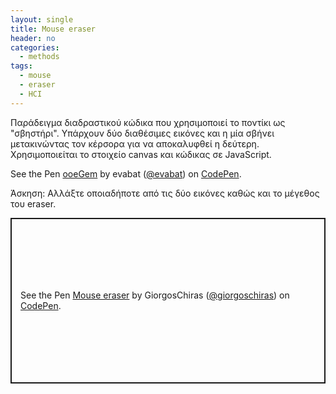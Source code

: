 ```yaml
---
layout: single
title: Mouse eraser
header: no
categories:
  - methods
tags:
  - mouse
  - eraser
  - HCI
---
```


Παράδειγμα διαδραστικού κώδικα που χρησιμοποιεί το ποντίκι ως "σβηστήρι". Υπάρχουν δύο διαθέσιμες εικόνες και η μία σβήνει μετακινώντας τον κέρσορα για να αποκαλυφθεί η δεύτερη. Χρησιμοποιείται το στοιχείο canvas και κώδικας σε JavaScript.

<p data-height="350" data-theme-id="0" data-slug-hash="ooeGem" data-default-tab="result" data-user="evabat" class='codepen'>See the Pen <a href='https://codepen.io/evabat/pen/ooeGem'>ooeGem</a> by evabat (<a href='https://codepen.io/evabat'>@evabat</a>) on <a href='https://codepen.io'>CodePen</a>.</p>
<script async src="//assets.codepen.io/assets/embed/ei.js"></script>

Άσκηση: Αλλάξτε οποιαδήποτε από τις δύο εικόνες καθώς και το μέγεθος του eraser.

<p class="codepen" data-height="265" data-theme-id="light" data-default-tab="js,result" data-user="giorgoschiras" data-slug-hash="LYZZMpw" style="height: 265px; box-sizing: border-box; display: flex; align-items: center; justify-content: center; border: 2px solid; margin: 1em 0; padding: 1em;" data-pen-title="Mouse eraser">
  <span>See the Pen <a href="https://codepen.io/giorgoschiras/pen/LYZZMpw">
  Mouse eraser</a> by GiorgosChiras (<a href="https://codepen.io/giorgoschiras">@giorgoschiras</a>)
  on <a href="https://codepen.io">CodePen</a>.</span>
</p>
<script async src="https://static.codepen.io/assets/embed/ei.js"></script>
